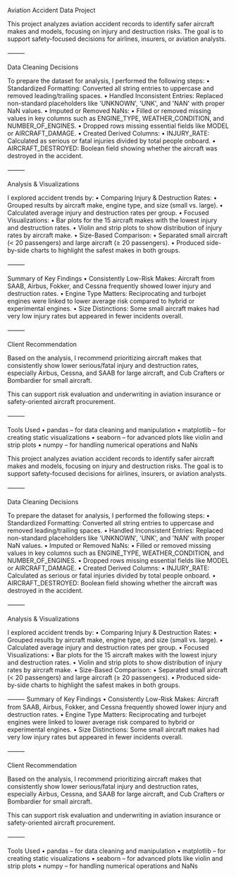 Aviation Accident Data Project

This project analyzes aviation accident records to identify safer aircraft makes and models, focusing on injury and destruction risks. The goal is to support safety-focused decisions for airlines, insurers, or aviation analysts.

⸻

 Data Cleaning Decisions

To prepare the dataset for analysis, I performed the following steps:
	•	Standardized Formatting: Converted all string entries to uppercase and removed leading/trailing spaces.
	•	Handled Inconsistent Entries: Replaced non-standard placeholders like 'UNKNOWN', 'UNK', and 'NAN' with proper NaN values.
	•	Imputed or Removed NaNs:
	•	Filled or removed missing values in key columns such as ENGINE_TYPE, WEATHER_CONDITION, and NUMBER_OF_ENGINES.
	•	Dropped rows missing essential fields like MODEL or AIRCRAFT_DAMAGE.
	•	Created Derived Columns:
	•	INJURY_RATE: Calculated as serious or fatal injuries divided by total people onboard.
	•	AIRCRAFT_DESTROYED: Boolean field showing whether the aircraft was destroyed in the accident.

⸻

Analysis & Visualizations

I explored accident trends by:
	•	Comparing Injury & Destruction Rates:
	•	Grouped results by aircraft make, engine type, and size (small vs. large).
	•	Calculated average injury and destruction rates per group.
	•	Focused Visualizations:
	•	Bar plots for the 15 aircraft makes with the lowest injury and destruction rates.
	•	Violin and strip plots to show distribution of injury rates by aircraft make.
	•	Size-Based Comparison:
	•	Separated small aircraft (< 20 passengers) and large aircraft (≥ 20 passengers).
	•	Produced side-by-side charts to highlight the safest makes in both groups.

⸻

 Summary of Key Findings
	•	Consistently Low-Risk Makes: Aircraft from SAAB, Airbus, Fokker, and Cessna frequently showed lower injury and destruction rates.
	•	Engine Type Matters: Reciprocating and turbojet engines were linked to lower average risk compared to hybrid or experimental engines.
	•	Size Distinctions: Some small aircraft makes had very low injury rates but appeared in fewer incidents overall.

⸻

Client Recommendation

Based on the analysis, I recommend prioritizing aircraft makes that consistently show lower serious/fatal injury and destruction rates, especially Airbus, Cessna, and SAAB for large aircraft, and Cub Crafters or Bombardier for small aircraft.

This can support risk evaluation and underwriting in aviation insurance or safety-oriented aircraft procurement.

⸻

 Tools Used
	•	pandas – for data cleaning and manipulation
	•	matplotlib – for creating static visualizations
	•	seaborn – for advanced plots like violin and strip plots
	•	numpy – for handling numerical operations and NaNs

This project analyzes aviation accident records to identify safer aircraft makes and models, focusing on injury and destruction risks. The goal is to support safety-focused decisions for airlines, insurers, or aviation analysts.

⸻

 Data Cleaning Decisions

To prepare the dataset for analysis, I performed the following steps:
	•	Standardized Formatting: Converted all string entries to uppercase and removed leading/trailing spaces.
	•	Handled Inconsistent Entries: Replaced non-standard placeholders like 'UNKNOWN', 'UNK', and 'NAN' with proper NaN values.
	•	Imputed or Removed NaNs:
	•	Filled or removed missing values in key columns such as ENGINE_TYPE, WEATHER_CONDITION, and NUMBER_OF_ENGINES.
	•	Dropped rows missing essential fields like MODEL or AIRCRAFT_DAMAGE.
	•	Created Derived Columns:
	•	INJURY_RATE: Calculated as serious or fatal injuries divided by total people onboard.
	•	AIRCRAFT_DESTROYED: Boolean field showing whether the aircraft was destroyed in the accident.

⸻

 Analysis & Visualizations

I explored accident trends by:
	•	Comparing Injury & Destruction Rates:
	•	Grouped results by aircraft make, engine type, and size (small vs. large).
	•	Calculated average injury and destruction rates per group.
	•	Focused Visualizations:
	•	Bar plots for the 15 aircraft makes with the lowest injury and destruction rates.
	•	Violin and strip plots to show distribution of injury rates by aircraft make.
	•	Size-Based Comparison:
	•	Separated small aircraft (< 20 passengers) and large aircraft (≥ 20 passengers).
	•	Produced side-by-side charts to highlight the safest makes in both groups.

⸻
 Summary of Key Findings
	•	Consistently Low-Risk Makes: Aircraft from SAAB, Airbus, Fokker, and Cessna frequently showed lower injury and destruction rates.
	•	Engine Type Matters: Reciprocating and turbojet engines were linked to lower average risk compared to hybrid or experimental engines.
	•	Size Distinctions: Some small aircraft makes had very low injury rates but appeared in fewer incidents overall.

⸻

 Client Recommendation

Based on the analysis, I recommend prioritizing aircraft makes that consistently show lower serious/fatal injury and destruction rates, especially Airbus, Cessna, and SAAB for large aircraft, and Cub Crafters or Bombardier for small aircraft.

This can support risk evaluation and underwriting in aviation insurance or safety-oriented aircraft procurement.

⸻

 Tools Used
	•	pandas – for data cleaning and manipulation
	•	matplotlib – for creating static visualizations
	•	seaborn – for advanced plots like violin and strip plots
	•	numpy – for handling numerical operations and NaNs

